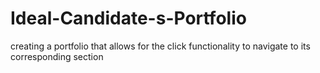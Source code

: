 # Ideal-Candidate-s-Portfolio
creating a portfolio that allows for the click functionality to navigate to its corresponding section
